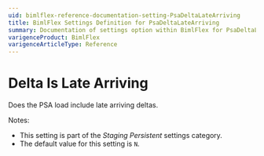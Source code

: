 ```yaml
---
uid: bimlflex-reference-documentation-setting-PsaDeltaLateArriving
title: BimlFlex Settings Definition for PsaDeltaLateArriving
summary: Documentation of settings option within BimlFlex for PsaDeltaLateArriving
varigenceProduct: BimlFlex
varigenceArticleType: Reference
---
```


# Delta Is Late Arriving

Does the PSA load include late arriving deltas.

Notes:

* This setting is part of the *Staging Persistent* settings category.
* The default value for this setting is `N`.
